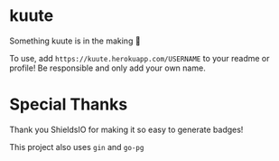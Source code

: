 # kuute
Something kuute is in the making :unicorn:

To use, add 
`https://kuute.herokuapp.com/USERNAME` to your readme or profile! Be responsible and only add your own name.

# Special Thanks

Thank you ShieldsIO for making it so easy to generate badges!

This project also uses `gin` and `go-pg`
